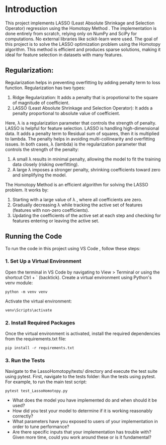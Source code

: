 # <b>Introduction</b>
This project implements LASSO (Least Absolute Shrinkage and Selection Operator) regression using the Homotopy Method . The implementation is done entirely from scratch, relying only on NumPy and SciPy for computations. No external libraries like scikit-learn were used.
The goal of this project is to solve the LASSO optimization problem using the Homotopy algorithm. This method is efficient and produces sparse solutions, making it ideal for feature selection in datasets with many features.

## Regularization:
Regularization helps in preventing overfitting by adding penalty term to loss function. Regularization has two types:
1. Ridge Regularization: It adds a penalty that is propotional to the square of magnitude of coefficient.
2. LASSO (Least Absolute Shrinkage and Selection Operator): It adds a penalty proportional to absolute value of coefficient.

Here, λ is a regularization parameter that controls the strength of penalty.
LASSO is helpful for feature selection. LASSO is handling high-dimensional data. It adds a penalty term to Residual sum of squares, then it is multiplied to lambda. The penalty helps in avoiding multi-collinearity and overfitting issues.
In both cases, λ (lambda) is the regularization parameter that controls the strength of the penalty:
1. A small λ results in minimal penalty, allowing the model to fit the training data closely (risking overfitting).
2. A large λ imposes a stronger penalty, shrinking coefficients toward zero and simplifying the model.

The Homotopy Method is an efficient algorithm for solving the LASSO problem. It works by:

1. Starting with a large value of λ , where all coefficients are zero.
2. Gradually decreasing λ while tracking the active set of features (features with non-zero coefficients).
3. Updating the coefficients of the active set at each step and checking for features entering or leaving the active set.

## Running the Code
To run the code in this project using VS Code , follow these steps:

### 1. Set Up a Virtual Environment
Open the terminal in VS Code by navigating to View > Terminal or using the shortcut Ctrl + ` (backtick).
Create a virtual environment using Python's venv module:
```
python -m venv venv
```
Activate the virtual environment:
```
venv\Scripts\activate
```
### 2. Install Required Packages
Once the virtual environment is activated, install the required dependencies from the requirements.txt file:
```
pip install -r requirements.txt
```
### 3. Run the Tests
Navigate to the LassoHomotopy/tests/ directory and execute the test suite using pytest.
First, navigate to the tests folder:
Run the tests using pytest. For example, to run the main test script:
```
pytest test_LassoHomotopy.py
```


* What does the model you have implemented do and when should it be used?
* How did you test your model to determine if it is working reasonably correctly?
* What parameters have you exposed to users of your implementation in order to tune performance? 
* Are there specific inputs that your implementation has trouble with? Given more time, could you work around these or is it fundamental?
